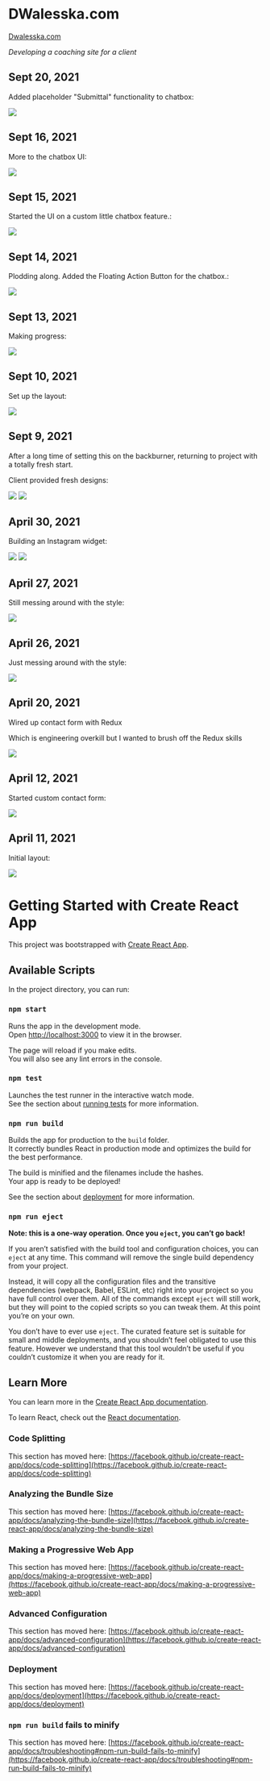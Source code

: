 # DWalesska.com

[Dwalesska.com](https://icy-mud-0b507341e.azurestaticapps.net/)

_Developing a coaching site for a client_

## Sept 20, 2021

<p>Added placeholder "Submittal" functionality to chatbox:</p>

<img src="https://raw.githubusercontent.com/sbogucki12/dwalesska/main/readmeFiles/chatBoxSubmittal0GIF.gif" />

## Sept 16, 2021

<p>More to the chatbox UI:</p>

<img src="https://raw.githubusercontent.com/sbogucki12/dwalesska/main/readmeFiles/chatboxGIF1.gif" />

## Sept 15, 2021

<p>Started the UI on a custom little chatbox feature.:</p>

<img src="https://raw.githubusercontent.com/sbogucki12/dwalesska/main/readmeFiles/chatbox0GIF.gif" />

## Sept 14, 2021

<p>Plodding along. Added the Floating Action Button for the chatbox.:</p>

<img src="https://raw.githubusercontent.com/sbogucki12/dwalesska/main/readmeFiles/mainDesktop1GIF.gif" />

## Sept 13, 2021

<p>Making progress:</p>

<img src="https://raw.githubusercontent.com/sbogucki12/dwalesska/main/readmeFiles/mainDesktop0GIF.gif" />

## Sept 10, 2021

<p>Set up the layout:</p>

<img src="https://raw.githubusercontent.com/sbogucki12/dwalesska/main/readmeFiles/desktopLayout0GIF.gif" />

## Sept 9, 2021

<p>After a long time of setting this on the backburner, returning to project with a totally fresh start.</p>
<p>Client provided fresh designs:</p>

<img src="https://raw.githubusercontent.com/sbogucki12/dwalesska/main/readmeFiles/newDesignDesktop.jpg" />
<img src="https://raw.githubusercontent.com/sbogucki12/dwalesska/main/readmeFiles/newDesignMobile.jpg" />

## April 30, 2021

<p>Building an Instagram widget:</p>
<img src="https://raw.githubusercontent.com/sbogucki12/dwalesska/main/readmeFiles/instagram0GIF.gif" />
<img src="https://raw.githubusercontent.com/sbogucki12/dwalesska/main/readmeFiles/instagram0jpg.jpg" />

## April 27, 2021

<p>Still messing around with the style:</p>
<img src="https://raw.githubusercontent.com/sbogucki12/dwalesska/main/readmeFiles/landing1GIF.gif" />

## April 26, 2021

<p>Just messing around with the style:</p>
<img src="https://raw.githubusercontent.com/sbogucki12/dwalesska/main/readmeFiles/landingStyle0JPG.jpg" />

## April 20, 2021

<p>Wired up contact form with Redux</p>
<p>Which is engineering overkill but I wanted to brush off the Redux skills</p>
<img src="https://raw.githubusercontent.com/sbogucki12/dwalesska/main/readmeFiles/contact1GIF.gif" />

## April 12, 2021

<p>Started custom contact form:</p>
<img src="https://raw.githubusercontent.com/sbogucki12/dwalesska/main/readmeFiles/contact0GIF.gif" />

## April 11, 2021

<p>Initial layout:</p>
<img src="https://raw.githubusercontent.com/sbogucki12/dwalesska/main/readmeFiles/layout0GIF.gif" />

# Getting Started with Create React App

This project was bootstrapped with [Create React App](https://github.com/facebook/create-react-app).

## Available Scripts

In the project directory, you can run:

### `npm start`

Runs the app in the development mode.\
Open [http://localhost:3000](http://localhost:3000) to view it in the browser.

The page will reload if you make edits.\
You will also see any lint errors in the console.

### `npm test`

Launches the test runner in the interactive watch mode.\
See the section about [running tests](https://facebook.github.io/create-react-app/docs/running-tests) for more information.

### `npm run build`

Builds the app for production to the `build` folder.\
It correctly bundles React in production mode and optimizes the build for the best performance.

The build is minified and the filenames include the hashes.\
Your app is ready to be deployed!

See the section about [deployment](https://facebook.github.io/create-react-app/docs/deployment) for more information.

### `npm run eject`

**Note: this is a one-way operation. Once you `eject`, you can’t go back!**

If you aren’t satisfied with the build tool and configuration choices, you can `eject` at any time. This command will remove the single build dependency from your project.

Instead, it will copy all the configuration files and the transitive dependencies (webpack, Babel, ESLint, etc) right into your project so you have full control over them. All of the commands except `eject` will still work, but they will point to the copied scripts so you can tweak them. At this point you’re on your own.

You don’t have to ever use `eject`. The curated feature set is suitable for small and middle deployments, and you shouldn’t feel obligated to use this feature. However we understand that this tool wouldn’t be useful if you couldn’t customize it when you are ready for it.

## Learn More

You can learn more in the [Create React App documentation](https://facebook.github.io/create-react-app/docs/getting-started).

To learn React, check out the [React documentation](https://reactjs.org/).

### Code Splitting

This section has moved here: [https://facebook.github.io/create-react-app/docs/code-splitting](https://facebook.github.io/create-react-app/docs/code-splitting)

### Analyzing the Bundle Size

This section has moved here: [https://facebook.github.io/create-react-app/docs/analyzing-the-bundle-size](https://facebook.github.io/create-react-app/docs/analyzing-the-bundle-size)

### Making a Progressive Web App

This section has moved here: [https://facebook.github.io/create-react-app/docs/making-a-progressive-web-app](https://facebook.github.io/create-react-app/docs/making-a-progressive-web-app)

### Advanced Configuration

This section has moved here: [https://facebook.github.io/create-react-app/docs/advanced-configuration](https://facebook.github.io/create-react-app/docs/advanced-configuration)

### Deployment

This section has moved here: [https://facebook.github.io/create-react-app/docs/deployment](https://facebook.github.io/create-react-app/docs/deployment)

### `npm run build` fails to minify

This section has moved here: [https://facebook.github.io/create-react-app/docs/troubleshooting#npm-run-build-fails-to-minify](https://facebook.github.io/create-react-app/docs/troubleshooting#npm-run-build-fails-to-minify)
